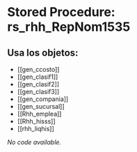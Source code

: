 # Stored Procedure: rs_rhh_RepNom1535

## Usa los objetos:
- [[gen_ccosto]]
- [[gen_clasif1]]
- [[gen_clasif2]]
- [[gen_clasif3]]
- [[gen_compania]]
- [[gen_sucursal]]
- [[Rhh_emplea]]
- [[Rhh_hisss]]
- [[rhh_liqhis]]

*No code available.*
